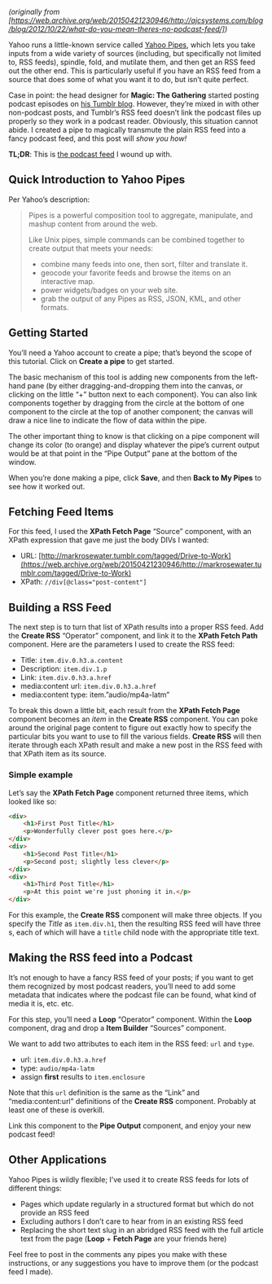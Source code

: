 <!--
.. title: "What do you mean, there's no podcast feed?"
.. slug: no-podcast-feed
.. date: 2012-10-22 12:00:00 UTC-07:00
.. tags: 
.. category: 
.. link: 
.. description: 
.. type: text
-->

_(originally from [https://web.archive.org/web/20150421230946/http://ajcsystems.com/blog/blog/2012/10/22/what-do-you-mean-theres-no-podcast-feed/])_

Yahoo runs a little-known service called [Yahoo Pipes](https://web.archive.org/web/20150421230946/http://pipes.yahoo.com/), which lets you take inputs from a wide variety of sources (including, but specifically not limited to, RSS feeds), spindle, fold, and mutilate them, and then get an RSS feed out the other end. This is particularly useful if you have an RSS feed from a source that does some of what you want it to do, but isn’t quite perfect.

Case in point: the head designer for **Magic: The Gathering** started posting podcast episodes on [his Tumblr blog](https://web.archive.org/web/20150421230946/http://markrosewater.tumblr.com/). However, they’re mixed in with other non-podcast posts, and Tumblr’s RSS feed doesn’t link the podcast files up properly so they work in a podcast reader. Obviously, this situation cannot abide. I created a pipe to magically transmute the plain RSS feed into a fancy podcast feed, and this post will _show you how!_

<!-- TEASER_END -->

**TL;DR**: This is [the podcast feed](https://web.archive.org/web/20150421230946/http://pipes.yahoo.com/blahblahblah33/blogatog) I wound up with.

Quick Introduction to Yahoo Pipes
---------------------------------

Per Yahoo’s description:

> Pipes is a powerful composition tool to aggregate, manipulate, and mashup content from around the web.
> 
> Like Unix pipes, simple commands can be combined together to create output that meets your needs:
> 
> *   combine many feeds into one, then sort, filter and translate it.
> *   geocode your favorite feeds and browse the items on an interactive map.
> *   power widgets/badges on your web site.
> *   grab the output of any Pipes as RSS, JSON, KML, and other formats.

Getting Started
---------------

You’ll need a Yahoo account to create a pipe; that’s beyond the scope of this tutorial. Click on **Create a pipe** to get started.

The basic mechanism of this tool is adding new components from the left-hand pane (by either dragging-and-dropping them into the canvas, or clicking on the little “+” button next to each component). You can also link components together by dragging from the circle at the bottom of one component to the circle at the top of another component; the canvas will draw a nice line to indicate the flow of data within the pipe.

The other important thing to know is that clicking on a pipe component will change its color (to orange) and display whatever the pipe’s current output would be at that point in the “Pipe Output” pane at the bottom of the window.

When you’re done making a pipe, click **Save**, and then **Back to My Pipes** to see how it worked out.

Fetching Feed Items
-------------------

For this feed, I used the **XPath Fetch Page** “Source” component, with an XPath expression that gave me just the body DIVs I wanted:

*   URL: [http://markrosewater.tumblr.com/tagged/Drive-to-Work](https://web.archive.org/web/20150421230946/http://markrosewater.tumblr.com/tagged/Drive-to-Work)
*   XPath: `//div[@class="post-content"]`

Building a RSS Feed
-------------------

The next step is to turn that list of XPath results into a proper RSS feed. Add the **Create RSS** “Operator” component, and link it to the **XPath Fetch Path** component. Here are the parameters I used to create the RSS feed:

*   Title: `item.div.0.h3.a.content`
*   Description: `item.div.1.p`
*   Link: `item.div.0.h3.a.href`
*   media:content url: `item.div.0.h3.a.href`
*   media:content type: item.”audio/mp4a-latm”

To break this down a little bit, each result from the **XPath Fetch Page** component becomes an _item_ in the **Create RSS** component. You can poke around the original page content to figure out exactly how to specify the particular bits you want to use to fill the various fields. **Create RSS** will then iterate through each XPath result and make a new post in the RSS feed with that XPath item as its source.

### Simple example

Let’s say the **XPath Fetch Page** component returned three items, which looked like so:

``` html
<div>
    <h1>First Post Title</h1>
    <p>Wonderfully clever post goes here.</p>
</div>
<div>
    <h1>Second Post Title</h1>
    <p>Second post; slightly less clever</p>
</div>
<div>
    <h1>Third Post Title</h1>
    <p>At this point we're just phoning it in.</p>
</div>
```

For this example, the **Create RSS** component will make three objects. If you specify the _Title_ as `item.div.h1`, then the resulting RSS feed will have three <item>s, each of which will have a `title` child node with the appropriate title text.

Making the RSS feed into a Podcast
----------------------------------

It’s not enough to have a fancy RSS feed of your posts; if you want to get them recognized by most podcast readers, you’ll need to add some metadata that indicates where the podcast file can be found, what kind of media it is, etc. etc.

For this step, you’ll need a **Loop** “Operator” component. Within the **Loop** component, drag and drop a **Item Builder** “Sources” component.

We want to add two attributes to each item in the RSS feed: `url` and `type`.

*   url: `item.div.0.h3.a.href`
*   type: `audio/mp4a-latm`
*   assign **first** results to `item.enclosure`

Note that this `url` definition is the same as the “Link” and “media:content:url” definitions of the **Create RSS** component. Probably at least one of these is overkill.

Link this component to the **Pipe Output** component, and enjoy your new podcast feed!

Other Applications
------------------

Yahoo Pipes is wildly flexible; I’ve used it to create RSS feeds for lots of different things:

*   Pages which update regularly in a structured format but which do not provide an RSS feed
*   Excluding authors I don’t care to hear from in an existing RSS feed
*   Replacing the short text slug in an abridged RSS feed with the full article text from the page (**Loop** + **Fetch Page** are your friends here)

Feel free to post in the comments any pipes you make with these instructions, or any suggestions you have to improve them (or the podcast feed I made).
